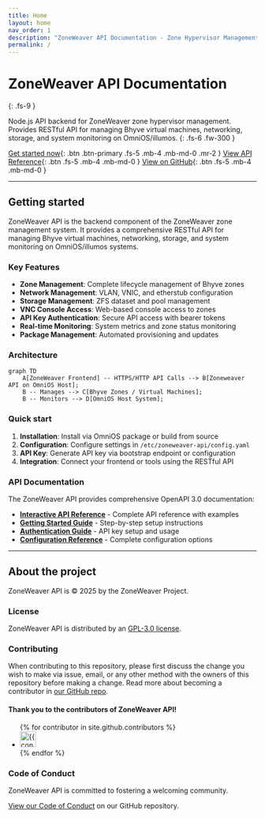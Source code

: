 ```yaml
---
title: Home
layout: home
nav_order: 1
description: "ZoneWeaver API Documentation - Zone Hypervisor Management Backend"
permalink: /
---
```


# ZoneWeaver API Documentation
{: .fs-9 }

Node.js API backend for ZoneWeaver zone hypervisor management. Provides RESTful API for managing Bhyve virtual machines, networking, storage, and system monitoring on OmniOS/illumos.
{: .fs-6 .fw-300 }

[Get started now](#getting-started){: .btn .btn-primary .fs-5 .mb-4 .mb-md-0 .mr-2 }
[View API Reference](docs/api/){: .btn .fs-5 .mb-4 .mb-md-0 }
[View on GitHub](https://github.com/Makr91/zoneweaver-api){: .btn .fs-5 .mb-4 .mb-md-0 }

---

## Getting started

ZoneWeaver API is the backend component of the ZoneWeaver zone management system. It provides a comprehensive RESTful API for managing Bhyve virtual machines, networking, storage, and system monitoring on OmniOS/illumos systems.

### Key Features

- **Zone Management**: Complete lifecycle management of Bhyve zones
- **Network Management**: VLAN, VNIC, and etherstub configuration
- **Storage Management**: ZFS dataset and pool management  
- **VNC Console Access**: Web-based console access to zones
- **API Key Authentication**: Secure API access with bearer tokens
- **Real-time Monitoring**: System metrics and zone status monitoring
- **Package Management**: Automated provisioning and updates

### Architecture

```mermaid
graph TD
    A[ZoneWeaver Frontend] -- HTTPS/HTTP API Calls --> B[Zoneweaver API on OmniOS Host];
    B -- Manages --> C[Bhyve Zones / Virtual Machines];
    B -- Monitors --> D[OmniOS Host System];
```

### Quick start

1. **Installation**: Install via OmniOS package or build from source
2. **Configuration**: Configure settings in `/etc/zoneweaver-api/config.yaml`
3. **API Key**: Generate API key via bootstrap endpoint or configuration
4. **Integration**: Connect your frontend or tools using the RESTful API

### API Documentation

The ZoneWeaver API provides comprehensive OpenAPI 3.0 documentation:

- **[Interactive API Reference](docs/api/)** - Complete API reference with examples
- **[Getting Started Guide](docs/guides/getting-started/)** - Step-by-step setup instructions  
- **[Authentication Guide](docs/guides/authentication/)** - API key setup and usage
- **[Configuration Reference](docs/reference/configuration/)** - Complete configuration options

---

## About the project

ZoneWeaver API is &copy; 2025 by the ZoneWeaver Project.

### License

ZoneWeaver API is distributed by an [GPL-3.0 license](https://github.com/Makr91/zoneweaver-api/blob/main/LICENSE.md).

### Contributing

When contributing to this repository, please first discuss the change you wish to make via issue, email, or any other method with the owners of this repository before making a change. Read more about becoming a contributor in [our GitHub repo](https://github.com/Makr91/zoneweaver-api#contributing).

#### Thank you to the contributors of ZoneWeaver API!

<ul class="list-style-none">
{% for contributor in site.github.contributors %}
  <li class="d-inline-block mr-1">
     <a href="{{ contributor.html_url }}"><img src="{{ contributor.avatar_url }}" width="32" height="32" alt="{{ contributor.login }}"></a>
  </li>
{% endfor %}
</ul>

### Code of Conduct

ZoneWeaver API is committed to fostering a welcoming community.

[View our Code of Conduct](https://github.com/Makr91/zoneweaver-api/tree/main/CODE_OF_CONDUCT.md) on our GitHub repository.
